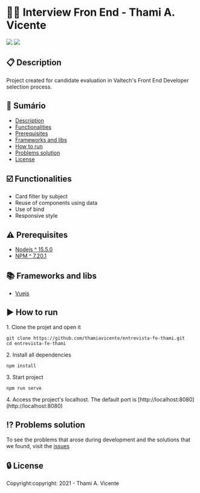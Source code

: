 # :woman_technologist: Interview Fron End - Thami A. Vicente
   
<p><img src= "https://img.shields.io/static/v1?label=Language&message=JavaScript&color=yellow&style=flat&"> 
 <img src= "https://img.shields.io/static/v1?label=Framework&message=Vuejs&color=olive&style=flat"></p>


## :clipboard: Description
<p>Project created for candidate evaluation in Valtech's Front End Developer selection process.</p>

## :scroll: Sumário
* [Description](#clipboard-description)
* [Functionalities](#ballot_box_with_check-functionalities)
* [Prerequisites](#warning-prerequisites)
* [Frameworks and libs](#books-frameworks-and-libs)
* [How to run](#arrow_forward-how-to-run)
* [Problems solution](#interrobang-problems-solution)
* [License](#lock-license)

## :ballot_box_with_check: Functionalities
- Card filter by subject
- Reuse of components using data
- Use of bind
- Responsive style

## :warning: Prerequisites
- [Nodejs ^ 15.5.0](https://nodejs.org/en/)
- [NPM ^ 7.20.1](https://www.npmjs.com/)

## :books: Frameworks and libs
- [Vuejs](https://v3.vuejs.org/)

## :arrow_forward: How to run
<p>1. Clone the projet and open it</p>

```
git clone https://github.com/thamiavicente/entrevista-fe-thami.git
cd entrevista-fe-thami
```
<p>2. Install all dependencies </p>

```
npm install
```
<p>3. Start project </p>

```
npm run serve
```
<p>4. Access the project's localhost. The default port is [http://localhost:8080](http://localhost:8080)</p>

## :interrobang: Problems solution
To see the problems that arose during development and the solutions that we found, visit the [issues](https://github.com/thamiavicente/entrevista-fe-thami/issues)

## :lock: License
<p>Copyright:copyright: 2021 - Thami A. Vicente</p>
